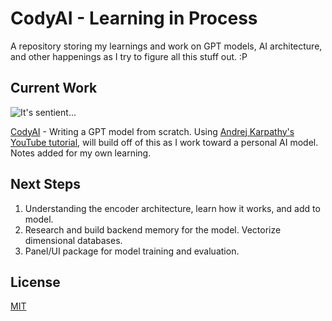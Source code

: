 # CodyAI - Learning in Process

A repository storing my learnings and work on GPT models, AI architecture, and other happenings as I try to figure all this stuff out. :P  

## Current Work

![It's sentient...](https://cdn.discordapp.com/attachments/707638742080553061/1099771552435802225/image.png)

[CodyAI](https://github.com/holdmydata/CodyAI) - Writing a GPT model from scratch. Using [Andrej Karpathy's YouTube tutorial](https://www.youtube.com/watch?v=kCc8FmEb1nY), will build off of this as I work toward a personal AI model. Notes added for my own learning.
## Next Steps
1. Understanding the encoder architecture, learn how it works, and add to model.
2. Research and build backend memory for the model. Vectorize dimensional databases. 
3. Panel/UI package for model training and evaluation.

## License

[MIT](https://choosealicense.com/licenses/mit/) 
